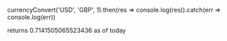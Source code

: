 currencyConvert('USD', 'GBP', 1).then(res => console.log(res)).catch(err => console.log(err))

returns 0.7141505065523436 as of today